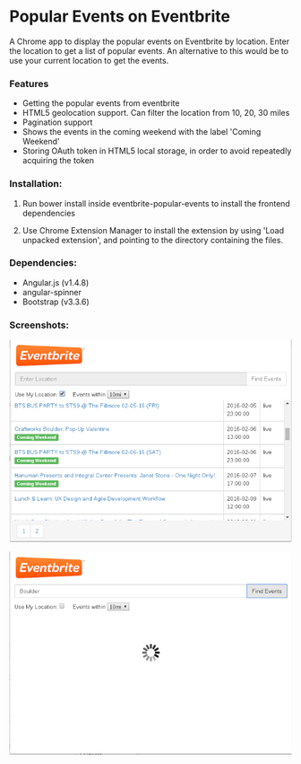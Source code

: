 # Popular Events on Eventbrite

A Chrome app to display the popular events on Eventbrite by location. Enter the location to get a list of popular events. An alternative to this would be to use your current location to get the events.

### Features

* Getting the popular events from eventbrite
* HTML5 geolocation support. Can filter the location from 10, 20, 30 miles
* Pagination support
* Shows the events in the coming weekend with the label 'Coming Weekend'
* Storing OAuth token in HTML5 local storage, in order to avoid repeatedly acquiring the token

### Installation:

1. Run bower install inside eventbrite-popular-events to install the frontend dependencies

2. Use Chrome Extension Manager to install the extension by using 'Load unpacked extension', and pointing to the directory containing the files.

### Dependencies:

* Angular.js (v1.4.8)
* angular-spinner
* Bootstrap (v3.3.6)

### Screenshots:
![Screenshot 1](screenshot.png)

![Screenshot 2](screenshot-1.png)
